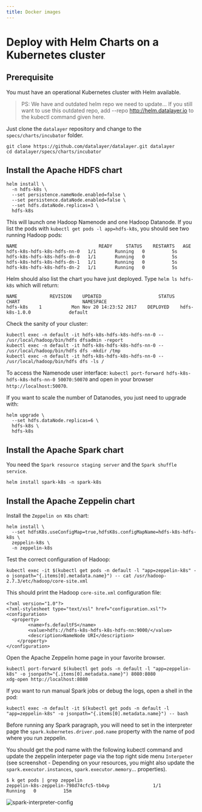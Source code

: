 ```yaml
---
title: Docker images
---
```


# Deploy with Helm Charts on a Kubernetes cluster

## Prerequisite

You must have an operational Kubernetes cluster with Helm available.

> PS: We have and outdated helm repo we need to update...
> If you still want to use this outdated repo, add --repo http://helm.datalayer.io to the kubectl command given here.

Just clone the `datalayer` repository and change to the `specs/charts/incubator` folder.

```
git clone https://github.com/datalayer/datalayer.git datalayer
cd datalayer/specs/charts/incubator
```

## Install the Apache HDFS chart

```
helm install \
  -n hdfs-k8s \
  --set persistence.nameNode.enabled=false \
  --set persistence.dataNode.enabled=false \
  --set hdfs.dataNode.replicas=3 \
  hdfs-k8s
```

This will launch one Hadoop Namenode and one Hadoop Datanode. If you list the pods with `kubectl get pods -l app=hdfs-k8s`, you should see two running Hadoop pods:

```
NAME                              READY     STATUS    RESTARTS   AGE
hdfs-k8s-hdfs-k8s-hdfs-nn-0   1/1       Running   0          5s
hdfs-k8s-hdfs-k8s-hdfs-dn-0   1/1       Running   0          5s
hdfs-k8s-hdfs-k8s-hdfs-dn-1   1/1       Running   0          5s
hdfs-k8s-hdfs-k8s-hdfs-dn-2   1/1       Running   0          5s
```

Helm should also list the chart you have just deployed. Type `helm ls hdfs-k8s` which will return:

```
NAME         	REVISION	UPDATED                 	STATUS  	CHART                     	NAMESPACE
hdfs-k8s   	1       	Mon Nov 20 14:23:52 2017	DEPLOYED	hdfs-k8s-1.0.0          	default  
```

Check the sanity of your cluster:

```
kubectl exec -n default -it hdfs-k8s-hdfs-k8s-hdfs-nn-0 -- /usr/local/hadoop/bin/hdfs dfsadmin -report
kubectl exec -n default -it hdfs-k8s-hdfs-k8s-hdfs-nn-0 -- /usr/local/hadoop/bin/hdfs dfs -mkdir /tmp
kubectl exec -n default -it hdfs-k8s-hdfs-k8s-hdfs-nn-0 -- /usr/local/hadoop/bin/hdfs dfs -ls /
```

To access the Namenode user interface: `kubectl port-forward hdfs-k8s-hdfs-k8s-hdfs-nn-0 50070:50070` and open in your browser `http://localhost:50070`.

If you want to scale the number of Datanodes, you just need to upgrade with:

```
helm upgrade \
  --set hdfs.dataNode.replicas=6 \
  hdfs-k8s \
  hdfs-k8s
```

## Install the Apache Spark chart

You need the `Spark resource staging server` and the `Spark shuffle service`.

```
helm install spark-k8s -n spark-k8s
```

## Install the Apache Zeppelin chart

Install the `Zeppelin on K8s` chart:

```
helm install \
  --set hdfsK8s.useConfigMap=true,hdfsK8s.configMapName=hdfs-k8s-hdfs-k8s \
  zeppelin-k8s \
  -n zeppelin-k8s
```

Test the correct configuration of Hadoop:

```
kubectl exec -it $(kubectl get pods -n default -l "app=zeppelin-k8s" -o jsonpath="{.items[0].metadata.name}") -- cat /usr/hadoop-2.7.3/etc/hadoop/core-site.xml
```

This should print the Hadoop `core-site.xml` configuration file:

```
<?xml version="1.0"?>
<?xml-stylesheet type="text/xsl" href="configuration.xsl"?>
<configuration>
  <property>
        <name>fs.defaultFS</name>
        <value>hdfs://hdfs-k8s-hdfs-k8s-hdfs-nn:9000/</value>
        <description>NameNode URI</description>
    </property>
</configuration>
```

Open the Apache Zeppelin home page in your favorite browser.

```
kubectl port-forward $(kubectl get pods -n default -l "app=zeppelin-k8s" -o jsonpath="{.items[0].metadata.name}") 8080:8080
xdg-open http://localhost:8080
```

If you want to run manual Spark jobs or debug the logs, open a shell in the pod:

```
kubectl exec -n default -it $(kubectl get pods -n default -l "app=zeppelin-k8s" -o jsonpath="{.items[0].metadata.name}") -- bash
```

Before running any Spark paragraph, you will need to set in the interpreter page the `spark.kubernetes.driver.pod.name` property with the name of pod where you run zeppelin.

You should get the pod name with the following kubectl command and update the zeppelin interpeter page via the top right side menu `Interpeter` (see screenshot - Depending on your resources, you might also update the `spark.executor.instances`, `spark.executor.memory`... properties).

```
$ k get pods | grep zeppelin
zeppelin-k8s-zeppelin-798d74cfc5-tb4vp                1/1       Running   0          15m
```

![spark-interpreter-config](/images/docker/spark-interpreter-config.png "spark-interpreter-config")
